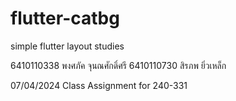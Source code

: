 # flutter-catbg
simple flutter layout studies

6410110338 พงศภัค จุนณศักดิ์ศรี
6410110730 สิรภพ ยิ่วเหล็ก

07/04/2024 Class Assignment for 240-331